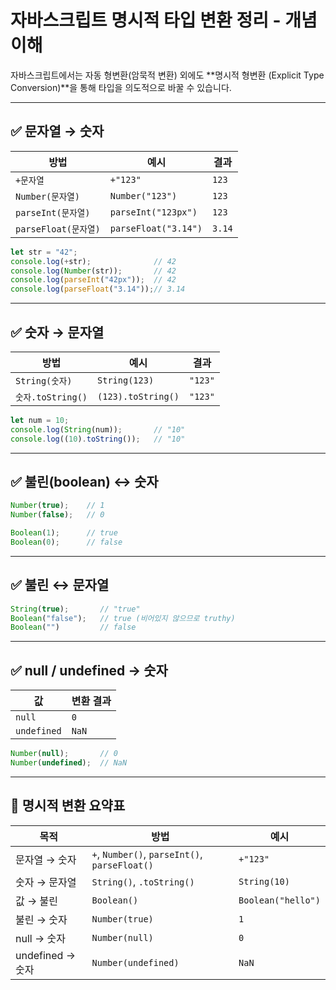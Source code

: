 # 자바스크립트 명시적 타입 변환 정리 - 개념 이해

자바스크립트에서는 자동 형변환(암묵적 변환) 외에도 **명시적 형변환 (Explicit Type Conversion)**을 통해 타입을 의도적으로 바꿀 수 있습니다.

---

## ✅ 문자열 → 숫자

| 방법 | 예시 | 결과 |
|------|------|-------|
| `+문자열` | `+"123"` | `123` |
| `Number(문자열)` | `Number("123")` | `123` |
| `parseInt(문자열)` | `parseInt("123px")` | `123` |
| `parseFloat(문자열)` | `parseFloat("3.14")` | `3.14` |

```javascript
let str = "42";
console.log(+str);              // 42
console.log(Number(str));       // 42
console.log(parseInt("42px"));  // 42
console.log(parseFloat("3.14"));// 3.14
```

---

## ✅ 숫자 → 문자열

| 방법 | 예시 | 결과 |
|------|------|-------|
| `String(숫자)` | `String(123)` | `"123"` |
| `숫자.toString()` | `(123).toString()` | `"123"` |

```javascript
let num = 10;
console.log(String(num));       // "10"
console.log((10).toString());   // "10"
```

---

## ✅ 불린(boolean) ↔ 숫자

```javascript
Number(true);    // 1
Number(false);   // 0

Boolean(1);      // true
Boolean(0);      // false
```

---

## ✅ 불린 ↔ 문자열

```javascript
String(true);       // "true"
Boolean("false");   // true (비어있지 않으므로 truthy)
Boolean("")         // false
```

---

## ✅ null / undefined → 숫자

| 값 | 변환 결과 |
|-----|------------|
| `null` | `0` |
| `undefined` | `NaN` |

```javascript
Number(null);       // 0
Number(undefined);  // NaN
```

---

## 📌 명시적 변환 요약표

| 목적 | 방법 | 예시 |
|------|------|------|
| 문자열 → 숫자 | `+`, `Number()`, `parseInt()`, `parseFloat()` | `+"123"` |
| 숫자 → 문자열 | `String()`, `.toString()` | `String(10)` |
| 값 → 불린 | `Boolean()` | `Boolean("hello")` |
| 불린 → 숫자 | `Number(true)` | `1` |
| null → 숫자 | `Number(null)` | `0` |
| undefined → 숫자 | `Number(undefined)` | `NaN` |
